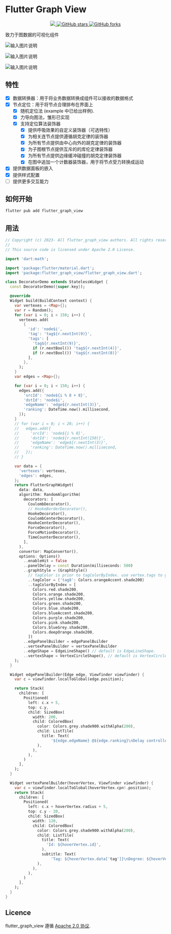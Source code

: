
<!-- 
  Copyright (c) 2023- All flutter_graph_view authors. All rights reserved.

  This source code is licensed under Apache 2.0 License.
 -->

# Flutter Graph View

<p align="center">
  <a title="Pub" href="https://pub.dev/packages/flutter_graph_view" >
      <img src="https://img.shields.io/badge/Pub-v2.x-red?style=popout" />
  </a>
  <a href="https://github.com/dudu-ltd/flutter_graph_view/stargazers">
      <img src="https://img.shields.io/github/stars/dudu-ltd/flutter_graph_view" alt="GitHub stars" />
  </a>
  <a href="https://github.com/dudu-ltd/flutter_graph_view/network/members">
      <img src="https://img.shields.io/github/forks/dudu-ltd/flutter_graph_view" alt="GitHub forks" />
  </a>
</p>

致力于图数据的可视化组件

![输入图片说明](https://foruda.gitee.com/images/1712005397846215598/d97f4d7e_1043207.png "屏幕截图")

![输入图片说明](https://foruda.gitee.com/images/1712005408211711810/bc5a6037_1043207.png "屏幕截图")

![输入图片说明](https://foruda.gitee.com/images/1712005417532504522/1d44cdfe_1043207.png "屏幕截图")

## 特性

- [x] 数据转换器：用于将业务数据转换成组件可以接收的数据格式
- [x] 节点定位：用于将节点合理排布在界面上
  - [x] 随机定位法 (example 中已给出样例).
  - [x] 力导向图法，雏形已实现
  - [x] 支持定位算法装饰器
    - [x] 提供呼吸效果的自定义装饰器（可选特性）
    - [x] 为相关连节点提供遵循胡克定律的装饰器
    - [x] 为所有节点提供由中心向外的胡克定律的装饰器
    - [x] 为子图根节点提供互斥的的库伦定律装饰器
    - [x] 为所有节点提供边缘缓冲碰撞的胡克定律装饰器
    - [x] 在图中追加一个计数器装饰器，用于将节点受力转换成运动
- [x] 提供数据面板的嵌入
- [x] 提供样式配置
- [ ] 提供更多交互能力

## 如何开始

```sh
flutter pub add flutter_graph_view
```

## 用法

```dart
// Copyright (c) 2023- All flutter_graph_view authors. All rights reserved.
//
// This source code is licensed under Apache 2.0 License.

import 'dart:math';

import 'package:flutter/material.dart';
import 'package:flutter_graph_view/flutter_graph_view.dart';

class DecoratorDemo extends StatelessWidget {
  const DecoratorDemo({super.key});

  @override
  Widget build(BuildContext context) {
    var vertexes = <Map>{};
    var r = Random();
    for (var i = 0; i < 150; i++) {
      vertexes.add(
        {
          'id': 'node$i',
          'tag': 'tag${r.nextInt(9)}',
          'tags': [
            'tag${r.nextInt(9)}',
            if (r.nextBool()) 'tag${r.nextInt(4)}',
            if (r.nextBool()) 'tag${r.nextInt(8)}'
          ],
        },
      );
    }
    var edges = <Map>{};

    for (var i = 0; i < 150; i++) {
      edges.add({
        'srcId': 'node${i % 8 + 8}',
        'dstId': 'node$i',
        'edgeName': 'edge${r.nextInt(3)}',
        'ranking': DateTime.now().millisecond,
      });
    }
    // for (var i = 0; i < 20; i++) {
    //   edges.add({
    //     'srcId': 'node${i % 8}',
    //     'dstId': 'node${r.nextInt(150)}',
    //     'edgeName': 'edge${r.nextInt(3)}',
    //     'ranking': DateTime.now().millisecond,
    //   });
    // }

    var data = {
      'vertexes': vertexes,
      'edges': edges,
    };
    return FlutterGraphWidget(
      data: data,
      algorithm: RandomAlgorithm(
        decorators: [
          CoulombDecorator(),
          // HookeBorderDecorator(),
          HookeDecorator(),
          CoulombCenterDecorator(),
          HookeCenterDecorator(),
          ForceDecorator(),
          ForceMotionDecorator(),
          TimeCounterDecorator(),
        ],
      ),
      convertor: MapConvertor(),
      options: Options()
        ..enableHit = false
        ..panelDelay = const Duration(milliseconds: 500)
        ..graphStyle = (GraphStyle()
          // tagColor is prior to tagColorByIndex. use vertex.tags to get color
          ..tagColor = {'tag8': Colors.orangeAccent.shade200}
          ..tagColorByIndex = [
            Colors.red.shade200,
            Colors.orange.shade200,
            Colors.yellow.shade200,
            Colors.green.shade200,
            Colors.blue.shade200,
            Colors.blueAccent.shade200,
            Colors.purple.shade200,
            Colors.pink.shade200,
            Colors.blueGrey.shade200,
            Colors.deepOrange.shade200,
          ])
        ..edgePanelBuilder = edgePanelBuilder
        ..vertexPanelBuilder = vertexPanelBuilder
        ..edgeShape = EdgeLineShape() // default is EdgeLineShape.
        ..vertexShape = VertexCircleShape(), // default is VertexCircleShape.
    );
  }

  Widget edgePanelBuilder(Edge edge, Viewfinder viewfinder) {
    var c = viewfinder.localToGlobal(edge.position);

    return Stack(
      children: [
        Positioned(
          left: c.x + 5,
          top: c.y,
          child: SizedBox(
            width: 200,
            child: ColoredBox(
              color: Colors.grey.shade900.withAlpha(200),
              child: ListTile(
                title: Text(
                    '${edge.edgeName} @${edge.ranking}\nDelay controlled by \noptions.panelDelay\ndefault to 300ms'),
              ),
            ),
          ),
        )
      ],
    );
  }

  Widget vertexPanelBuilder(hoverVertex, Viewfinder viewfinder) {
    var c = viewfinder.localToGlobal(hoverVertex.cpn!.position);
    return Stack(
      children: [
        Positioned(
          left: c.x + hoverVertex.radius + 5,
          top: c.y - 20,
          child: SizedBox(
            width: 120,
            child: ColoredBox(
              color: Colors.grey.shade900.withAlpha(200),
              child: ListTile(
                title: Text(
                  'Id: ${hoverVertex.id}',
                ),
                subtitle: Text(
                    'Tag: ${hoverVertex.data['tag']}\nDegree: ${hoverVertex.degree} ${hoverVertex.prevVertex?.id}'),
              ),
            ),
          ),
        )
      ],
    );
  }
}

```

## Licence

flutter_graph_view 遵循 [Apache 2.0 协议](https://www.apache.org/licenses/LICENSE-2.0).
